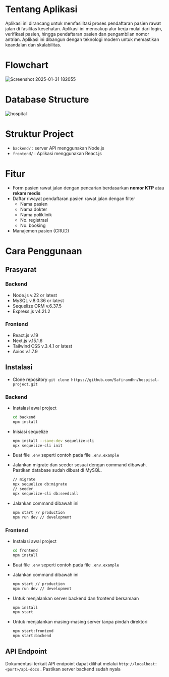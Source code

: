 # Tentang Aplikasi

Aplikasi ini dirancang untuk memfasilitasi proses pendaftaran pasien rawat jalan di fasilitas kesehatan. Aplikasi ini mencakup alur kerja mulai dari login, verifikasi pasien, hingga pendaftaran pasien dan pengambilan nomor antrian. Aplikasi ini dibangun dengan teknologi modern untuk memastikan keandalan dan skalabilitas.

# Flowchart
![Screenshot 2025-01-31 182055](https://github.com/user-attachments/assets/099a2c0a-e2ad-4ac2-9772-19e449190d78)

# Database Structure
![hospital](https://github.com/user-attachments/assets/af60d1d3-52d8-4dc0-a931-57824b0056e1)

# Struktur Project

- `backend/` : server API menggunakan Node.js
- `frontend/` : Aplikasi menggunakan React.js

# Fitur

- Form pasien rawat jalan dengan pencarian berdasarkan **nomor KTP** atau **rekam medis**
- Daftar riwayat pendaftaran pasien rawat jalan dengan filter
    - Nama pasien
    - Nama dokter
    - Nama poliklinik
    - No. registrasi
    - No. booking
- Manajemen pasien (CRUD)

# Cara Penggunaan

## Prasyarat

### Backend

- Node.js v.22 or latest
- MySQL v.8.0.36 or latest
- Sequelize ORM v.6.37.5
- Express.js v4.21.2

### Frontend

- React.js v.19
- Next.js v.15.1.6
- Tailwind CSS v.3.4.1 or latest
- Axios v.1.7.9

## Instalasi

- Clone repository
`git clone https://github.com/Safiramdhn/hospital-project.git`

### Backend

- Instalasi awal project
    
    ```bash
    cd backend
    npm install
    ```
    
- Inisiasi sequelize
    
    ```bash
    npm install --save-dev sequelize-cli
    npx sequelize-cli init
    
    ```
    
- Buat file `.env`  seperti contoh pada file `.env.example`
- Jalankan migrate dan seeder sesuai dengan command dibawah. Pastikan database sudah dibuat di MySQL.
    
    ```bash
    // migrate
    npx sequelize db:migrate
    // seeder
    npx sequelize-cli db:seed:all
    ```
    
- Jalankan command dibawah ini
    
    ```bash
    npm start // production
    npm run dev // development
    ```
    

### Frontend

- Instalasi awal project
    
    ```bash
    cd frontend
    npm install
    ```
    
- Buat file `.env`  seperti contoh pada file `.env.example`
- Jalankan command dibawah ini
    
    ```bash
    npm start // production
    npm run dev // development
    ```
    
- Untuk menjalankan server backend dan frontend bersamaan
    
    ```bash
    npm install
    npm start
    ```
    
- Untuk menjalankan masing-masing server tanpa pindah direktori
    
    ```bash
    npm start:frontend
    npm start:backend
    ```
    

## API Endpoint

Dokumentasi terkait API endpoint dapat dilihat melalui `http://localhost:<port>/api-docs` . Pastikan server backend sudah nyala
